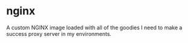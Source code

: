 # nginx
A custom NGINX image loaded with all of the goodies I need to make a success proxy server in my environments.

